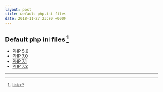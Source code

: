 ```yaml
---
layout: post
title: Default php.ini files
date: 2018-11-27 23:20 +0000
---
```



## Default php ini files [^1]

* [PHP 5.6](https://gist.github.com/duan-li/45af4aee88b897e044682900132c1a9a#file-php-5-6-ini)
* [PHP 7.0](https://gist.github.com/duan-li/45af4aee88b897e044682900132c1a9a#file-php-7-0-ini)
* [PHP 7.1](https://gist.github.com/duan-li/45af4aee88b897e044682900132c1a9a#file-php-7-1-ini)
* [PHP 7.2](https://gist.github.com/duan-li/45af4aee88b897e044682900132c1a9a#file-php-7-2-ini)


[^1]: [link](https://www.peopleshost.com/2017/01/download-default-php-ini-file/)

---